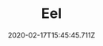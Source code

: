 ---
templateKey: blog-post
featuredpost: false
date: 2020-02-17T15:45:45.711Z
title: Eel
description: A long, slippery little fish.
note: 
sellPrice: 85
featuredimage: /img/Eel.png
tags:
  - Beach
  - 4pm – 2am
  - Spring
  - Fall
  - Rain
  - Night Fishing Bundle
  - Fried Eel
  - Spicy Eel
---